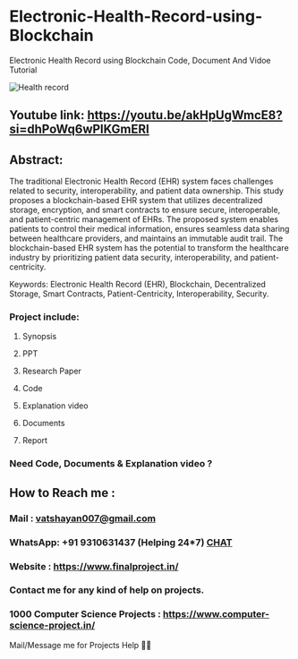 # Electronic-Health-Record-using-Blockchain
Electronic Health Record using Blockchain Code, Document And Vidoe Tutorial

![Health record](https://github.com/user-attachments/assets/8c487f7a-b6cc-4a4f-9ae2-6793bbab5357)

## Youtube link: https://youtu.be/akHpUgWmcE8?si=dhPoWq6wPIKGmERI

## Abstract:
The traditional Electronic Health Record (EHR) system faces challenges related to security, interoperability, and patient data ownership. This study proposes a blockchain-based EHR system that utilizes decentralized storage, encryption, and smart contracts to ensure secure, interoperable, and patient-centric management of EHRs. The proposed system enables patients to control their medical information, ensures seamless data sharing between healthcare providers, and maintains an immutable audit trail. The blockchain-based EHR system has the potential to transform the healthcare industry by prioritizing patient data security, interoperability, and patient-centricity.

Keywords: Electronic Health Record (EHR), Blockchain, Decentralized Storage, Smart Contracts, Patient-Centricity, Interoperability, Security.

### Project include: 

1. Synopsis

2. PPT

3. Research Paper


4. Code

5. Explanation video

6. Documents

7. Report


### Need Code, Documents & Explanation video ? 

## How to Reach me :

### Mail : vatshayan007@gmail.com 

### WhatsApp: +91 9310631437 (Helping 24*7) **[CHAT](https://wa.me/message/CHWN2AHCPMAZK1)** 

### Website : https://www.finalproject.in/

### Contact me for any kind of help on projects.
### 1000 Computer Science Projects : https://www.computer-science-project.in/


Mail/Message me for Projects Help 🙏🏻
